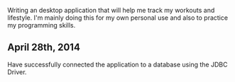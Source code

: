 Writing an desktop application that will help me track my workouts and lifestyle. 
I'm mainly doing this for my own personal use and also to practice my programming skills.


April 28th, 2014
----------------
Have successfully connected the application to a database using the JDBC Driver.
